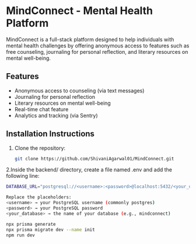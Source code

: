 # MindConnect - Mental Health Platform
MindConnect is a full-stack platform designed to help individuals with mental health challenges by offering anonymous access to features such as free counseling, journaling for personal reflection, and literary resources on mental well-being.

## Features
- Anonymous access to counseling (via text messages)
- Journaling for personal reflection
- Literary resources on mental well-being
- Real-time chat feature
- Analytics and tracking (via Sentry)

## Installation Instructions
1. Clone the repository:
   ```bash
   git clone https://github.com/ShivaniAgarwal01/MindConnect.git

 2.Inside the backend/ directory, create a file named .env and add the following line:
   ```bash
   DATABASE_URL="postgresql://<username>:<password>@localhost:5432/<your_database>?schema=public"

   Replace the placeholders:
   <username> → your PostgreSQL username (commonly postgres)
   <password> → your PostgreSQL password
   <your_database> → the name of your database (e.g., mindconnect)

   npx prisma generate
   npx prisma migrate dev --name init
   npm run dev
